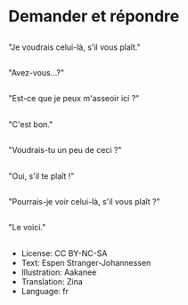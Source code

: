 # Demander et répondre

##
"Je voudrais celui-là, s'il vous plaît."

##
"Avez-vous...?"

##
"Est-ce que je peux m'asseoir ici ?"

##
"C'est bon."

##
"Voudrais-tu un peu de ceci ?"

##
"Oui, s'il te plaît !"

##
"Pourrais-je voir celui-là, s'il vous plaît ?"

##
"Le voici."

##
* License: CC BY-NC-SA
* Text: Espen Stranger-Johannessen
* Illustration: Aakanee
* Translation: Zina
* Language: fr
